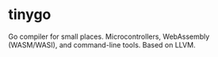 # tinygo
Go compiler for small places. Microcontrollers, WebAssembly (WASM/WASI), and command-line tools. Based on LLVM.
